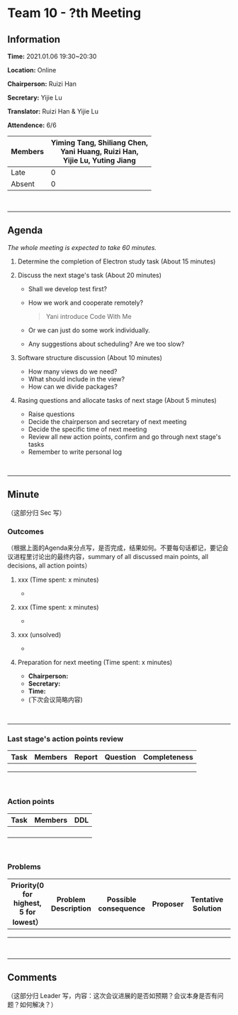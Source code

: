 # Team 10 - ?th Meeting 

## Information

**Time:** 2021.01.06 19:30~20:30

**Location:** Online

**Chairperson:** Ruizi Han

**Secretary:** Yijie Lu

**Translator:** Ruizi Han & Yijie Lu

**Attendence:** 6/6

| **Members** | **Yiming Tang, Shiliang Chen, <br>Yani Huang, Ruizi Han, <br>Yijie Lu, Yuting Jiang** |
| ----------- | ------------------------------------------------------------ |
| Late        | 0                                                            |
| Absent      | 0                                                            |


<br>

------

## Agenda


*The whole meeting is expected to take 60 minutes.*

1. Determine the completion of Electron study task (About 15 minutes)

2. Discuss the next stage's task (About 20 minutes)

	- Shall we develop test first?
	
	- How we work and cooperate remotely? 
	
	  > Yani introduce Code With Me
	
	- Or we can just do some work individually.
	
	- Any suggestions about scheduling? Are we too slow?
3. Software structure discussion (About 10 minutes)

	- How many views do we need?
	- What should include in the view?
	- How can we divide packages?
4. Rasing questions and allocate tasks of next stage (About 5 minutes)

	- Raise questions
	- Decide the chairperson and secretary of next meeting
	- Decide the specific time of next meeting
	- Review all new action points, confirm and go through next stage's tasks
	- Remember to write personal log

<br>

------

## Minute

（这部分归 Sec 写）

### Outcomes

（根据上面的Agenda来分点写，是否完成，结果如何。不要每句话都记，要记会议进程里讨论出的最终内容，summary of all discussed main points, all decisions, all action points）

1. xxx (Time spent: x minutes)

	- 
2. xxx (Time spent: x minutes)

	- 
3. xxx (unsolved)

	- 
4. Preparation for next meeting (Time spent: x minutes)
	- **Chairperson:** 
	- **Secretary:** 
	- **Time:** 
	- (下次会议简略内容)

<br>

-------


### Last stage's action points review

| **Task** | **Members** | **Report** | **Question** | **Completeness** |
| -------- | --------- | -------- | -------- | ---------- |
|          |            |          |          |            |
|          |            |          |          |            |
|          |            |          |          |            |

<br>

### Action points

| **Task** | **Members** | **DDL** |
| -------- | ---------- | ------- |
|          |            |         |
| | | |
| | | |
| | | |

<br>

### Problems

| **Priority(0 for highest, 5 for lowest）** | **Problem Description** | **Possible consequence** | **Proposer** | **Tentative Solution** | **Expected completion time** |
| -------------------------- | ------------ | ------------ | ---------- | ---------------- | ---------------- |
|                            |              |              |            |                  |                  |
|                            |              |              |            |                  |                  |
|                            |              |              |            |                  |                  |

<br>

-------

## Comments

（这部分归 Leader 写，内容：这次会议进展的是否如预期？会议本身是否有问题？如何解决？）




